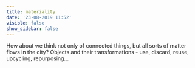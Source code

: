 ```yaml
---
title: materiality
date: '23-08-2019 11:52'
visible: false
show_sidebar: false
---
```


How about we think not only of connected things, but all sorts of matter flows in the city? Objects and their transformations - use, discard, reuse, upcycling, repurposing...